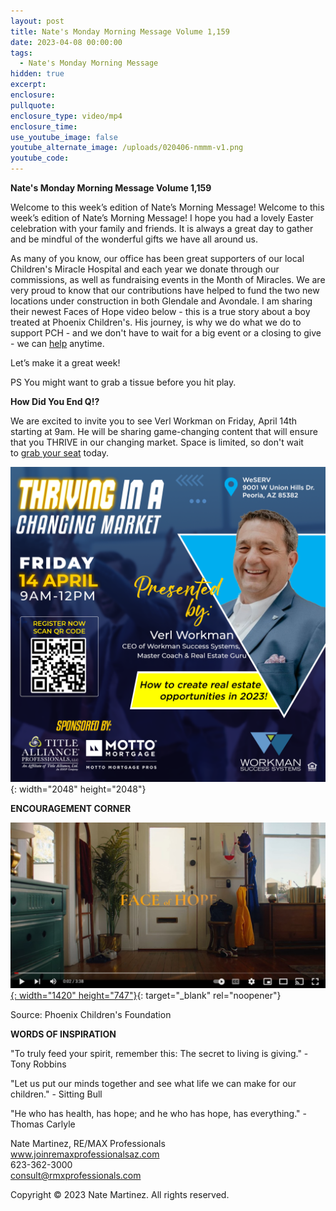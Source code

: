 ```yaml
---
layout: post
title: Nate's Monday Morning Message Volume 1,159
date: 2023-04-08 00:00:00
tags:
  - Nate's Monday Morning Message
hidden: true
excerpt:
enclosure:
pullquote:
enclosure_type: video/mp4
enclosure_time:
use_youtube_image: false
youtube_alternate_image: /uploads/020406-nmmm-v1.png
youtube_code:
---
```

**Nate's Monday Morning Message Volume 1,159**

Welcome to this week’s edition of Nate’s Morning Message! Welcome to this week’s edition of Nate’s Morning Message! I hope you had a lovely Easter celebration with your family and friends. It is always a great day to gather and be mindful of the wonderful gifts we have all around us.&nbsp;

As many of you know, our office has been great supporters of our local Children's Miracle Hospital and each year we donate through our commissions, as well as fundraising events in the Month of Miracles. We are very proud to know that our contributions have helped to fund the two new locations under construction in both Glendale and Avondale. I am sharing their newest Faces of Hope video below - this is a true story about a boy treated at Phoenix Children's. His journey, is why we do what we do to support PCH - and we don't have to wait for a big event or a closing to give - we can&nbsp;[help](https://rem.ax/PCHPros2022)&nbsp;anytime.

Let’s make it a great week!&nbsp;

PS You might want to grab a tissue before you hit play.&nbsp;

**How Did You End Q!?**

We are excited to invite you to see Verl Workman on Friday, April 14th starting at 9am. He will be sharing game-changing content that will ensure that you THRIVE in our changing market. Space is limited, so don't wait to&nbsp;[grab your seat](https://rem.ax/7FIGThriveMarket)&nbsp;today.&nbsp;

![](/uploads/230330-thrivingmarket-verl-v1.png){: width="2048" height="2048"}

**ENCOURAGEMENT CORNER&nbsp;**

[![](/uploads/faces-of-hope.jpg){: width="1420" height="747"}](https://youtu.be/uk9vh4stWsU){: target="_blank" rel="noopener"}

Source: Phoenix Children's Foundation

**WORDS OF INSPIRATION**

"To truly feed your spirit, remember this: The secret to living is giving." - Tony Robbins

"Let us put our minds together and see what life we can make for our children." - Sitting Bull

"He who has health, has hope; and he who has hope, has everything." - Thomas Carlyle

Nate Martinez, RE/MAX Professionals<br>www.joinremaxprofessionalsaz.com<br>623-362-3000<br>consult@rmxprofessionals.com

Copyright © 2023 Nate Martinez. All rights reserved.